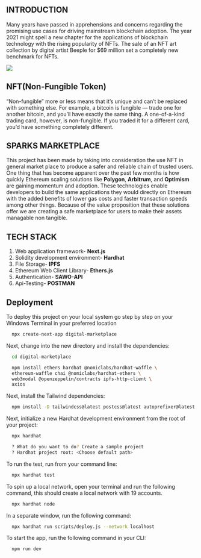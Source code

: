 
## INTRODUCTION
Many years have passed in apprehensions and concerns regarding the promising use cases for driving mainstream blockchain adoption. The year 2021 might spell a new chapter for the applications of blockchain technology with the rising popularity of NFTs. The sale of an NFT art collection by digital artist Beeple for $69 million set a completely new benchmark for NFTs.

![](https://miro.medium.com/max/1400/0*EBXqB5wJTWFeaT04.gif)
## NFT(Non-Fungible Token)
“Non-fungible” more or less means that it’s unique and can’t be replaced with something else. For example, a bitcoin is fungible — trade one for another bitcoin, and you’ll have exactly the same thing. A one-of-a-kind trading card, however, is non-fungible. If you traded it for a different card, you’d have something completely different.

## SPARKS MARKETPLACE

This project has been made by taking into consideration the use NFT in general market place to produce 
a safer and reliable chain of trusted users. One thing that has become apparent over the past few months is how quickly Ethereum scaling solutions like **Polygon**, **Arbitrum**, and **Optimism** are gaining momentum and adoption. These technologies enable developers to build the same applications they would directly on Ethereum with the added benefits of lower gas costs and faster transaction speeds among other things. Because of the value proposition that these solutions offer 
we are creating a safe marketplace for users to make their assets managable non tangible.

## TECH STACK

1. Web application framework- **Next.js**
2. Solidity development environment- **Hardhat**
3. File Storage- **IPFS**
4. Ethereum Web Client Library- **Ethers.js**
5. Authentication- **SAWO-API**
6. Api-Testing- **POSTMAN**


## Deployment

To deploy this project on your local system go step by step on your Windows Terminal in your preferred location

```bash
  npx create-next-app digital-marketplace
```
Next, change into the new directory and install the dependencies:
```bash
  cd digital-marketplace
```

```bash
  npm install ethers hardhat @nomiclabs/hardhat-waffle \
  ethereum-waffle chai @nomiclabs/hardhat-ethers \
  web3modal @openzeppelin/contracts ipfs-http-client \
  axios
```
Next, install the Tailwind dependencies:
```bash
  npm install -D tailwindcss@latest postcss@latest autoprefixer@latest
```

Next, initialize a new Hardhat development environment from the root of your project:
```bash
  npx hardhat

  ? What do you want to do? Create a sample project
  ? Hardhat project root: <Choose default path>
```
To run the test, run from your command line:
```bash
  npx hardhat test
```
To spin up a local network, open your terminal and run the following command, this should create a local network with 19 accounts.
```bash
  npx hardhat node
```
In a separate window, run the following command:
```bash
  npx hardhat run scripts/deploy.js --network localhost
```
To start the app, run the following command in your CLI:
```bash
  npm run dev 
```

  

